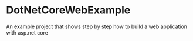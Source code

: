 # DotNetCoreWebExample
An example project that shows step by step how to build a web application with asp.net core
